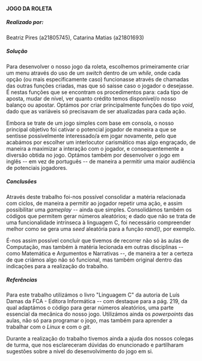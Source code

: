 #### **JOGO DA ROLETA**

##### Realizado por:
Beatriz Pires (a21805745), Catarina Matias (a21801693)


##### *Solução*
Para desenvolver o nosso jogo da roleta, escolhemos primeiramente criar um menu através do uso de um _switch_ dentro de um _while_, onde cada opção (ou mais especificamente caso) funcionasse através de chamadas das outras funções criadas, mas que só saisse caso o jogador o desejasse. É nestas funções que se encontram os procedimentos para: cada tipo de aposta, mudar de nível, ver quanto crédito temos disponível/o nosso balanço ou apostar. Optámos por criar principalmente funções do tipo _void_, dado que as variáveis só precisavam de ser atualizadas para cada ação.
<p>Embora se trate de um jogo simples com base em consola, o nosso principal objetivo foi cativar o potencial jogador de maneira a que se sentisse possivelmente interessado/a em jogar novamente, pelo que acabámos por escolher um interlocutor carismático mas algo engraçado, de maneira a maximizar a interação com o jogador, e consequentemente a diversão obtida no jogo. Optámos também por desenvolver o jogo em inglês -- em vez de português -- de maneira a permitir uma maior audiência de potenciais jogadores.

##### *Conclusões*
Através deste trabalho foi-nos possível consolidar a matéria relacionada com ciclos, de maneira a permitir ao jogador repetir uma ação, e assim possibilitar uma _gameplay_ -- ainda que simples. Consolidámos também os códigos que permitem gerar números aleatórios; e dado que não se trata de uma funcionalidade intrínseca à linguagem C, foi necessário compreender melhor como se gera uma _seed_ aleatória para a função _rand()_, por exemplo.
<p>É-nos assim possível concluir que tivemos de recorrer não só às aulas de Computação, mas também à matéria lecionada em outras disciplinas -- como Matemática e Argumentos e Narrativas --, de maneira a ter a certeza de que criámos algo não só funcional, mas também original dentro das indicações para a realização do trabalho.

##### *Referências*
Para este trabalho utilizámos o livro "Linguagem C" da autoria de Luís Damas da FCA - Editora Informática -- com destaque para a pág. 219, da qual adaptámos o código para gerar números aleatórios, uma parte essencial da mecânica do nosso jogo.
Utilizámos ainda os _powerpoints_ das aulas, não só para programar o jogo, mas também para aprender a trabalhar com o _Linux_ e com o _git_.
<p>Durante a realização do trabalho tivemos ainda a ajuda dos nossos colegas de turma, que nos esclareceram dúvidas do enuncionado e partilharam sugestões sobre a nível do desenvolvimento do jogo em si.
